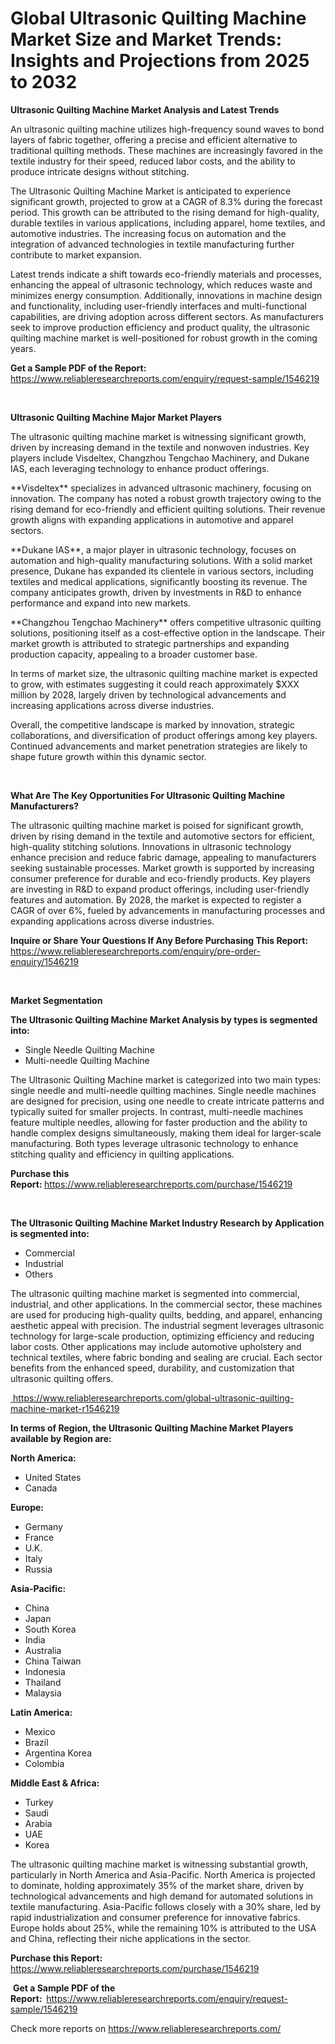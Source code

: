 <p><h1>Global Ultrasonic Quilting Machine Market Size and Market Trends: Insights and Projections from 2025 to 2032</h1></p><p><strong>Ultrasonic Quilting Machine Market Analysis and Latest Trends</strong></p>
<p><p>An ultrasonic quilting machine utilizes high-frequency sound waves to bond layers of fabric together, offering a precise and efficient alternative to traditional quilting methods. These machines are increasingly favored in the textile industry for their speed, reduced labor costs, and the ability to produce intricate designs without stitching.</p><p>The Ultrasonic Quilting Machine Market is anticipated to experience significant growth, projected to grow at a CAGR of 8.3% during the forecast period. This growth can be attributed to the rising demand for high-quality, durable textiles in various applications, including apparel, home textiles, and automotive industries. The increasing focus on automation and the integration of advanced technologies in textile manufacturing further contribute to market expansion.</p><p>Latest trends indicate a shift towards eco-friendly materials and processes, enhancing the appeal of ultrasonic technology, which reduces waste and minimizes energy consumption. Additionally, innovations in machine design and functionality, including user-friendly interfaces and multi-functional capabilities, are driving adoption across different sectors. As manufacturers seek to improve production efficiency and product quality, the ultrasonic quilting machine market is well-positioned for robust growth in the coming years.</p></p>
<p><strong>Get a Sample PDF of the Report:&nbsp;</strong> <a href="https://www.reliableresearchreports.com/enquiry/request-sample/1546219?utm_campaign=2331&utm_medium=2&utm_source=Github&utm_content=ia&utm_term=17022025&utm_id=ultrasonic-quilting-machine">https://www.reliableresearchreports.com/enquiry/request-sample/1546219</a></p>
<p>&nbsp;</p>
<p><strong>Ultrasonic Quilting Machine Major Market Players</strong></p>
<p><p>The ultrasonic quilting machine market is witnessing significant growth, driven by increasing demand in the textile and nonwoven industries. Key players include Visdeltex, Changzhou Tengchao Machinery, and Dukane IAS, each leveraging technology to enhance product offerings.</p><p>**Visdeltex** specializes in advanced ultrasonic machinery, focusing on innovation. The company has noted a robust growth trajectory owing to the rising demand for eco-friendly and efficient quilting solutions. Their revenue growth aligns with expanding applications in automotive and apparel sectors.</p><p>**Dukane IAS**, a major player in ultrasonic technology, focuses on automation and high-quality manufacturing solutions. With a solid market presence, Dukane has expanded its clientele in various sectors, including textiles and medical applications, significantly boosting its revenue. The company anticipates growth, driven by investments in R&D to enhance performance and expand into new markets.</p><p>**Changzhou Tengchao Machinery** offers competitive ultrasonic quilting solutions, positioning itself as a cost-effective option in the landscape. Their market growth is attributed to strategic partnerships and expanding production capacity, appealing to a broader customer base.</p><p>In terms of market size, the ultrasonic quilting machine market is expected to grow, with estimates suggesting it could reach approximately $XXX million by 2028, largely driven by technological advancements and increasing applications across diverse industries. </p><p>Overall, the competitive landscape is marked by innovation, strategic collaborations, and diversification of product offerings among key players. Continued advancements and market penetration strategies are likely to shape future growth within this dynamic sector.</p></p>
<p>&nbsp;</p>
<p><strong>What Are The Key Opportunities For Ultrasonic Quilting Machine Manufacturers?</strong></p>
<p><p>The ultrasonic quilting machine market is poised for significant growth, driven by rising demand in the textile and automotive sectors for efficient, high-quality stitching solutions. Innovations in ultrasonic technology enhance precision and reduce fabric damage, appealing to manufacturers seeking sustainable processes. Market growth is supported by increasing consumer preference for durable and eco-friendly products. Key players are investing in R&D to expand product offerings, including user-friendly features and automation. By 2028, the market is expected to register a CAGR of over 6%, fueled by advancements in manufacturing processes and expanding applications across diverse industries.</p></p>
<p><strong>Inquire or Share Your Questions If Any Before Purchasing This Report:</strong> <a href="https://www.reliableresearchreports.com/enquiry/pre-order-enquiry/1546219?utm_campaign=2331&utm_medium=2&utm_source=Github&utm_content=ia&utm_term=17022025&utm_id=ultrasonic-quilting-machine">https://www.reliableresearchreports.com/enquiry/pre-order-enquiry/1546219</a></p>
<p>&nbsp;</p>
<p><strong>Market Segmentation</strong></p>
<p><strong>The Ultrasonic Quilting Machine Market Analysis by types is segmented into:</strong></p>
<p><ul><li>Single Needle Quilting Machine</li><li>Multi-needle Quilting Machine</li></ul></p>
<p><p>The Ultrasonic Quilting Machine market is categorized into two main types: single needle and multi-needle quilting machines. Single needle machines are designed for precision, using one needle to create intricate patterns and typically suited for smaller projects. In contrast, multi-needle machines feature multiple needles, allowing for faster production and the ability to handle complex designs simultaneously, making them ideal for larger-scale manufacturing. Both types leverage ultrasonic technology to enhance stitching quality and efficiency in quilting applications.</p></p>
<p><strong>Purchase this Report:&nbsp;</strong><a href="https://www.reliableresearchreports.com/purchase/1546219?utm_campaign=2331&utm_medium=2&utm_source=Github&utm_content=ia&utm_term=17022025&utm_id=ultrasonic-quilting-machine">https://www.reliableresearchreports.com/purchase/1546219</a></p>
<p>&nbsp;</p>
<p><strong>The Ultrasonic Quilting Machine Market Industry Research by Application is segmented into:</strong></p>
<p><ul><li>Commercial</li><li>Industrial</li><li>Others</li></ul></p>
<p><p>The ultrasonic quilting machine market is segmented into commercial, industrial, and other applications. In the commercial sector, these machines are used for producing high-quality quilts, bedding, and apparel, enhancing aesthetic appeal with precision. The industrial segment leverages ultrasonic technology for large-scale production, optimizing efficiency and reducing labor costs. Other applications may include automotive upholstery and technical textiles, where fabric bonding and sealing are crucial. Each sector benefits from the enhanced speed, durability, and customization that ultrasonic quilting offers.</p></p>
<p><a href="https://www.reliableresearchreports.com/global-ultrasonic-quilting-machine-market-r1546219?utm_campaign=2331&utm_medium=2&utm_source=Github&utm_content=ia&utm_term=17022025&utm_id=ultrasonic-quilting-machine">&nbsp;https://www.reliableresearchreports.com/global-ultrasonic-quilting-machine-market-r1546219</a></p>
<p><strong>In terms of Region, the Ultrasonic Quilting Machine Market Players available by Region are:</strong></p>
<p>
    <p> <strong> North America: </strong>
        <ul>
            <li>United States</li>
            <li>Canada</li>
        </ul>
        </p> 
    <p> <strong> Europe: </strong>
        <ul>
            <li>Germany</li>
            <li>France</li>
            <li>U.K.</li>
            <li>Italy</li>
            <li>Russia</li>
        </ul>
        </p> 
    <p> <strong> Asia-Pacific: </strong>
        <ul>
            <li>China</li>
            <li>Japan</li>
            <li>South Korea</li>
            <li>India</li>
            <li>Australia</li>
            <li>China Taiwan</li>
            <li>Indonesia</li>
            <li>Thailand</li>
            <li>Malaysia</li>
        </ul>
        </p> 
    <p> <strong> Latin America: </strong>
        <ul>
            <li>Mexico</li>
            <li>Brazil</li>
            <li>Argentina Korea</li>
            <li>Colombia</li>
        </ul>
        </p> 
    <p> <strong> Middle East & Africa: </strong>
        <ul>
            <li>Turkey</li>
            <li>Saudi</li>
            <li>Arabia</li>
            <li>UAE</li>
            <li>Korea</li>
        </ul>
    </p>
    </p>
<p><p>The ultrasonic quilting machine market is witnessing substantial growth, particularly in North America and Asia-Pacific. North America is projected to dominate, holding approximately 35% of the market share, driven by technological advancements and high demand for automated solutions in textile manufacturing. Asia-Pacific follows closely with a 30% share, led by rapid industrialization and consumer preference for innovative fabrics. Europe holds about 25%, while the remaining 10% is attributed to the USA and China, reflecting their niche applications in the sector.</p></p>
<p><strong>Purchase this Report: </strong><a href="https://www.reliableresearchreports.com/purchase/1546219?utm_campaign=2331&utm_medium=2&utm_source=Github&utm_content=ia&utm_term=17022025&utm_id=ultrasonic-quilting-machine">https://www.reliableresearchreports.com/purchase/1546219</a></p>
<p>&nbsp;<strong>Get a Sample PDF of the Report:&nbsp;&nbsp;</strong><a href="https://www.reliableresearchreports.com/enquiry/request-sample/1546219?utm_campaign=2331&utm_medium=2&utm_source=Github&utm_content=ia&utm_term=17022025&utm_id=ultrasonic-quilting-machine">https://www.reliableresearchreports.com/enquiry/request-sample/1546219</a></p>
<p><strong></strong></p>
<p>Check more reports on <a href="https://www.reliableresearchreports.com/?utm_campaign=2331&utm_medium=2&utm_source=Github&utm_content=ia&utm_term=17022025&utm_id=ultrasonic-quilting-machine">https://www.reliableresearchreports.com/</a></p>